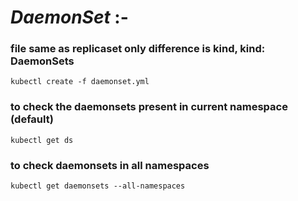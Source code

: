 # *DaemonSet* :-

### file same as replicaset only difference is kind, kind: DaemonSets
```
kubectl create -f daemonset.yml			
```

### to check the daemonsets present in current namespace (default)
```
kubectl get ds			
```

### to check daemonsets in all namespaces
```
kubectl get daemonsets --all-namespaces			
```
